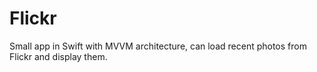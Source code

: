 # Flickr
Small app in Swift with MVVM architecture, can load recent photos from Flickr and display them.
